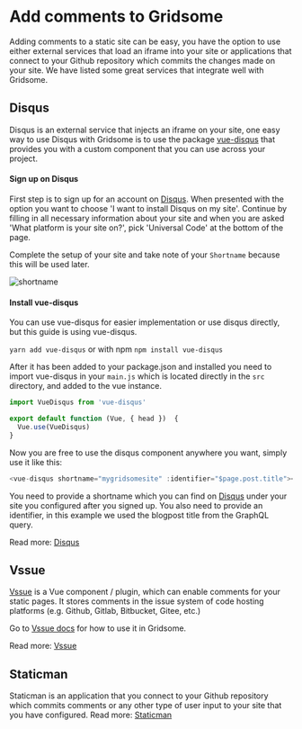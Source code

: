 # Add comments to Gridsome

Adding comments to a static site can be easy, you have the option to use either external services that load an iframe into your site or applications that connect to your Github repository which commits the changes made on your site. We have listed some great services that integrate well with Gridsome.

## Disqus
Disqus is an external service that injects an iframe on your site, one easy way to use Disqus with Gridsome is to use the package [vue-disqus](https://github.com/ktquez/vue-disqus) that provides you with a custom component that you can use across your project.

#### Sign up on Disqus
First step is to sign up for an account on [Disqus](https://disqus.com/). When presented with the option you want to choose 'I want to install Disqus on my site'. Continue by filling in all necessary information about your site and when you are asked 'What platform is your site on?', pick 'Universal Code' at the bottom of the page. 

Complete the setup of your site and take note of your `Shortname` because this will be used later.

![shortname](https://i.imgur.com/Ui1aoYi.png) 

#### Install vue-disqus
You can use vue-disqus for easier implementation or use disqus directly, but this guide is using vue-disqus.

`yarn add vue-disqus`
or with npm
`npm install vue-disqus`

After it has been added to your package.json and installed you need to import vue-disqus in your `main.js` which is located directly in the `src` directory, and added to the vue instance. 

```js
import VueDisqus from 'vue-disqus'

export default function (Vue, { head })  {
  Vue.use(VueDisqus)
}
```

Now you are free to use the disqus component anywhere you want, simply use it like this:

```js
<vue-disqus shortname="mygridsomesite" :identifier="$page.post.title"></vue-disqus>
```

You need to provide a shortname which you can find on [Disqus](https://disqus.com/) under your site you configured after you signed up. You also need to provide an identifier, in this example we used the blogpost title from the GraphQL query.

Read more: [Disqus](https://disqus.com/)

## Vssue

[Vssue](https://vssue.js.org/guide/) is a Vue component / plugin, which can enable comments for your static pages. It stores comments in the issue system of code hosting platforms (e.g. Github, Gitlab, Bitbucket, Gitee, etc.)

Go to [Vssue docs](https://vssue.js.org/guide/gridsome.html) for how to use it in Gridsome.

Read more: [Vssue](https://vssue.js.org/)


## Staticman
Staticman is an application that you connect to your Github repository which commits comments or any other type of user input to your site that you have configured.
Read more: [Staticman](https://staticman.net/)
